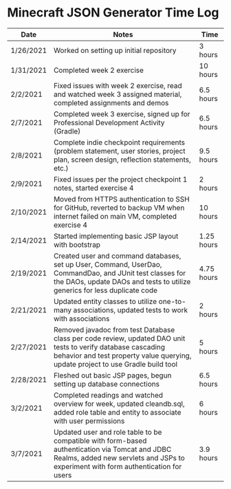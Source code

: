 # Minecraft JSON Generator Time Log  

| Date | Notes | Time |
| --- | --- | --- |
| 1/26/2021 | Worked on setting up initial repository | 3 hours |
| 1/31/2021 | Completed week 2 exercise | 10 hours |
| 2/2/2021 | Fixed issues with week 2 exercise, read and watched week 3 assigned material, completed assignments and demos | 6.5 hours |
| 2/7/2021 | Completed week 3 exercise, signed up for Professional Development Activity (Gradle) | 6.5 hours |
| 2/8/2021 | Complete indie checkpoint requirements (problem statement, user stories, project plan, screen design, reflection statements, etc.) | 9.5 hours |
| 2/9/2021 | Fixed issues per the project checkpoint 1 notes, started exercise 4 | 2 hours |
| 2/10/2021 | Moved from HTTPS authentication to SSH for GitHub, reverted to backup VM when internet failed on main VM, completed exercise 4 | 10 hours |
| 2/14/2021 | Started implementing basic JSP layout with bootstrap | 1.25 hours |
| 2/19/2021 | Created user and command databases, set up User, Command, UserDao, CommandDao, and JUnit test classes for the DAOs, update DAOs and tests to utilize generics for less duplicate code | 4.75 hours |
| 2/21/2021 | Updated entity classes to utilize one-to-many associations, updated tests to work with associations | 2 hours |
| 2/27/2021 | Removed javadoc from test Database class per code review, updated DAO unit tests to verify database cascading behavior and test property value querying, update project to use Gradle build tool | 5 hours |
| 2/28/2021 | Fleshed out basic JSP pages, begun setting up database connections | 6.5 hours |
| 3/2/2021 | Completed readings and watched overview for week, updated cleandb.sql, added role table and entity to associate with user permissions | 6 hours |
| 3/7/2021 | Updated user and role table to be compatible with form-based authentication via Tomcat and JDBC Realms, added new servlets and JSPs to experiment with form authentication for users | 3.9 hours |
